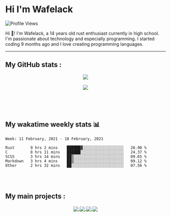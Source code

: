 Hi I'm Wafelack
===============


<img align="center" alt="Profile Views" src="https://komarev.com/ghpvc/?username=Wafelack">

Hi 🖖!
I'm Wafelack, a 14 years old rust enthusiast currently in high school. I'm passionate about technology and especially programming. I started coding 9 months ago and I love creating programming languages.
<br>

___

**My GitHub stats** :
---------------------

<p align="center">
<a href="https://github.com/anuraghazra/github-readme-stats">
<img align="center" src="https://readme-stats-kzn8ydhjy.vercel.app/api?username=wafelack&custom_title=Wafelack contributions :&show_icons=true&title_color=bbbbbb&text_color=dddddd&icon_color=990000&bg_color=111111" />
</a>
  <br>
 <br>
<a href="https://github.com/anuraghazra/github-readme-stats">
<img align="center" src="https://readme-stats-kzn8ydhjy.vercel.app/api/top-langs/?username=wafelack&langs_count=7&title_color=bbbbbb&text_color=dddddd&icon_color=990000&layout=compact&bg_color=111111&hide=html,css"/>
</a>
</p>

<br>
<br>
<br>

## My wakatime weekly stats 📊

<!--START_SECTION:waka-->
```text
Week: 11 February, 2021 - 18 February, 2021

Rust       9 hrs 2 mins    ██████▓░░░░░░░░░░░░░░░░░░   26.90 % 
C          8 hrs 11 mins   ██████░░░░░░░░░░░░░░░░░░░   24.37 % 
SCSS       3 hrs 14 mins   ██▒░░░░░░░░░░░░░░░░░░░░░░   09.65 % 
Markdown   3 hrs 4 mins    ██▒░░░░░░░░░░░░░░░░░░░░░░   09.12 % 
Other      2 hrs 32 mins   ██░░░░░░░░░░░░░░░░░░░░░░░   07.56 % 
```
<!--END_SECTION:waka-->

<br>
<br>

**My main projects** :
----------------------

<div align="center">
  <a href="https://github.com/wafelack/wng">
  <img align="center" src="https://readme-stats-kzn8ydhjy.vercel.app/api/pin/?username=wafelack&repo=wng&title_color=dea584&text_color=dddddd&icon_color=990000&bg_color=111111" />
  </a>    
  <a href="https://github.com/wafelack/orion-lang">
    <img align="center" src="https://readme-stats-kzn8ydhjy.vercel.app/api/pin/?username=wafelack&repo=orion-lang&title_color=dea584&text_color=dddddd&icon_color=990000&bg_color=111111" />
  </a>  
  <a href="https://github.com/wafelack/rdfm">
    <img align="center" src="https://readme-stats-kzn8tdhjy.vercel.app/api/pin/?username=wafelack&repo=rdfm&title_color=dea584&text_color=dddddd&icon_color=990000&bg_color=111111">
  </a>
  <a href="https://github.com/wafelack/homebruh">
    <img align="center" src="https://readme-stats-kzn8tdhjy.vercel.app/api/pin/?username=wafelack&repo=homebruh&title_color=dea584&text_color=dddddd&icon_color=990000&bg_color=111111">
  </a>

</div>

